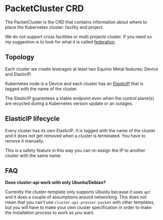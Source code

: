 # PacketCluster CRD

The PacketCluster is the CRD that contains information about where to place the
Kubernetes cluster: facility and project.

We do not support cross facilities or multi projects cluster. If you need so my
suggestion is to look for what it is called [federation](k8s-federation).

## Topology

Each cluster we create leverages at least two Equinix Metal features: Device and ElasticIP.

Kubernetes node is a Device and each cluster has an
[ElasticIP](elastic-ip-packet) that is tagged with the name of the cluster.

The ElasticIP guarantees a stable endpoint even when the control plane(s) are
recycled during a Kubernetes version update or an outages.

## ElasticIP lifecycle

Every cluster has its own ElasticIP. It is tagged with the name of the cluster and
it does not get removed when a cluster is terminated. You have to remove it manually.

This is a safety feature in this way you can re-assign the IP to another
cluster with the same name.

## FAQ

**Does cluster-api work with only Ubuntu/Debian?**

Currently the cluster-template only supports Ubuntu because it uses `apt` and it
does a couple of assumptions around networking. This does not mean that you
can't use `cluster-api-provier-packet` with other templates, but you will have
to make your own cluster specification in order to make the installation process
to work as you want.

[k8s-federation]: https://kubernetes.io/blog/2018/12/12/kubernetes-federation-evolution/
[elastic-ip-packet]: https://metal.equinix.com/developers/docs/networking/elastic-ips/

